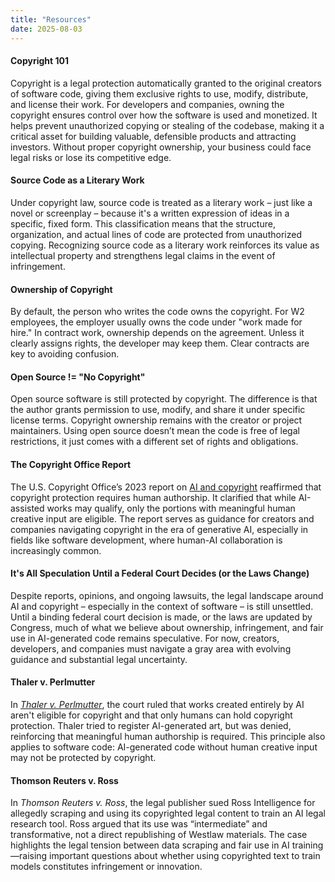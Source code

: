 ```yaml
---
title: "Resources"
date: 2025-08-03
---
```


#### Copyright 101
Copyright is a legal protection automatically granted to the original creators of software code, giving them exclusive rights to use, modify, distribute, and license their work. For developers and companies, owning the copyright ensures control over how the software is used and monetized. It helps prevent unauthorized copying or stealing of the codebase, making it a critical asset for building valuable, defensible products and attracting investors. Without proper copyright ownership, your business could face legal risks or lose its competitive edge.

#### Source Code as a Literary Work
Under copyright law, source code is treated as a literary work – just like a novel or screenplay – because it's a written expression of ideas in a specific, fixed form. This classification means that the structure, organization, and actual lines of code are protected from unauthorized copying. Recognizing source code as a literary work reinforces its value as intellectual property and strengthens legal claims in the event of infringement.

#### Ownership of Copyright
By default, the person who writes the code owns the copyright. For W2 employees, the employer usually owns the code under "work made for hire." In contract work, ownership depends on the agreement. Unless it clearly assigns rights, the developer may keep them. Clear contracts are key to avoiding confusion.

#### Open Source != "No Copyright"
Open source software is still protected by copyright. The difference is that the author grants permission to use, modify, and share it under specific license terms. Copyright ownership remains with the creator or project maintainers. Using open source doesn’t mean the code is free of legal restrictions, it just comes with a different set of rights and obligations.

#### The Copyright Office Report
The U.S. Copyright Office’s 2023 report on [AI and copyright](https://www.copyright.gov/ai/) reaffirmed that copyright protection requires human authorship. It clarified that while AI-assisted works may qualify, only the portions with meaningful human creative input are eligible. The report serves as guidance for creators and companies navigating copyright in the era of generative AI, especially in fields like software development, where human-AI collaboration is increasingly common.

#### It's All Speculation Until a Federal Court Decides (or the Laws Change)
Despite reports, opinions, and ongoing lawsuits, the legal landscape around AI and copyright – especially in the context of software – is still unsettled. Until a binding federal court decision is made, or the laws are updated by Congress, much of what we believe about ownership, infringement, and fair use in AI-generated code remains speculative. For now, creators, developers, and companies must navigate a gray area with evolving guidance and substantial legal uncertainty.

#### Thaler v. Perlmutter
In [*Thaler v. Perlmutter*](https://media.cadc.uscourts.gov/opinions/docs/2025/03/23-5233.pdf), the court ruled that works created entirely by AI aren't eligible for copyright and that only humans can hold copyright protection. Thaler tried to register AI-generated art, but was denied, reinforcing that meaningful human authorship is required. This principle also applies to software code: AI-generated code without human creative input may not be protected by copyright.

#### Thomson Reuters v. Ross
In *Thomson Reuters v. Ross*, the legal publisher sued Ross Intelligence for allegedly scraping and using its copyrighted legal content to train an AI legal research tool. Ross argued that its use was “intermediate” and transformative, not a direct republishing of Westlaw materials. The case highlights the legal tension between data scraping and fair use in AI training—raising important questions about whether using copyrighted text to train models constitutes infringement or innovation.